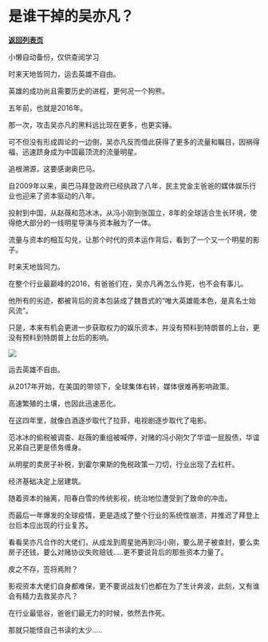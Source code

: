# 是谁干掉的吴亦凡？

[**返回列表页**](/gzh/政事堂2019)

小懒自动备份，仅供查阅学习

时来天地皆同力，运去英雄不自由。

  

英雄的成功尚且需要历史的进程，更何况一个狗熊。  

  

五年前，也就是2016年。

  

那一次，攻击吴亦凡的黑料远比现在更多，也更实锤。

  

可不但没有形成舆论的一边倒，吴亦凡反而借此获得了更多的流量和瞩目，因祸得福，迅速跻身成为中国最顶流的流量明星。

  

追根溯源，这要感谢奥巴马。  

  

自2009年以来，奥巴马拜登政府已经执政了八年，民主党金主爸爸的媒体娱乐行业也迎来了资本驱动的八年。

  

投射到中国，从赵薇和范冰冰，从冯小刚到张国立，8年的全球适合生长环境，使得绝大部分的一线明星导演与资本融为了一体。

  

流量与资本的相互勾兑，让那个时代的资本运作背后，看到了一个又一个明星的影子。

  

时来天地皆同力。

  

在整个行业最巅峰的2016，有爸爸们在，吴亦凡再怎么作死，也不会有事儿。

  

他所有的劣迹，都被背后的资本包装成了魏晋式的“唯大英雄能本色，是真名士始风流”。  

  

只是，本来有机会更进一步获取权力的娱乐资本，并没有预料到特朗普的上台，更没有预料到特朗普上台后的影响。

  

![](https://mmbiz.qpic.cn/mmbiz_jpg/rxhS23yu8cNTIGkybOk3H5JicRnyFjQlO66GiaRdATce26gWhDoLNjsME4vJg21icqib4iaUibKlkUXjlLDHoZ2qibT4A/640?wx_fmt=jpeg)

  

运去英雄不自由。  

  

从2017年开始，在美国的带领下，全球集体右转，媒体很难再影响政策。

  

高速繁殖的土壤，也因此迅速恶化。

  

在这四年里，就像白酒逐步取代了拉菲，电视剧逐步取代了电影。

  

范冰冰的偷税被调查、赵薇的重组被喊停，对赌的冯小刚欠了华谊一屁股债，华谊兄弟自己更是债务缠身。

  

从明星的卖房子补税，到霍尔果斯的免税政策一刀切，行业出现了去杠杆。

  

经济基础决定上层建筑。

  

随着资本的抽离，阳春白雪的传统影视，统治地位遭受到了致命的冲击。  

  

而最后一年爆发的全球疫情，更是造成了整个行业的系统性崩溃，并推迟了拜登上台后本应出现的行业复苏。

  

看看吴亦凡合作的大佬们，从成龙到周星驰再到冯小刚，要么房子被查封，要么卖房子还钱，要么对赌协议失败赔钱.....更不要说背后的那些资本力量了。  

  

皮之不存，签将焉附？

  

影视资本大佬们自身都难保，更不要说战友们也都在为了生计奔波，此刻，又有谁会有精力去救吴亦凡？

  

在行业最低谷，爸爸们最无力的时候，依然去作死。

  

那就只能怪自己书读的太少.....

  

